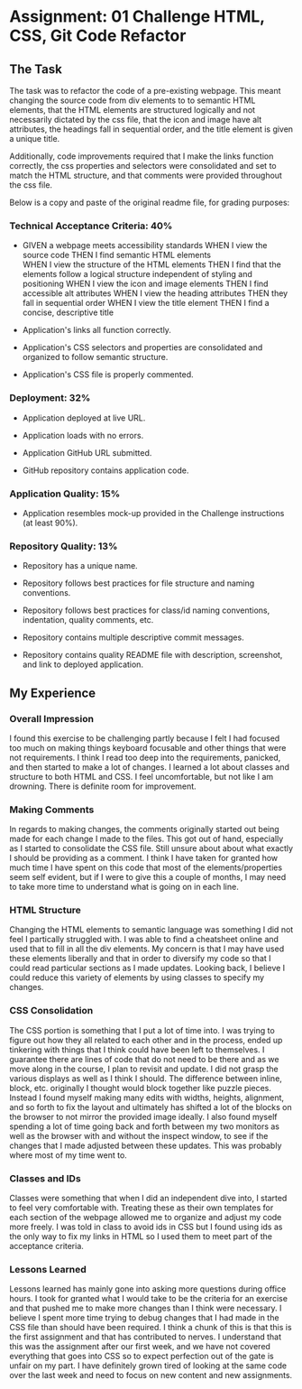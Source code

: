 # Assignment: 01 Challenge HTML, CSS, Git Code Refactor

## The Task

The task was to refactor the code of a pre-existing webpage. This meant changing the source code from div elements to to semantic HTML elements, that the HTML elements are structured logically and not necessarily dictated by the css file, that the icon and image have alt attributes, the headings fall in sequential order, and the title element is given a unique title.

Additionally, code improvements required that I make the links function correctly, the css properties and selectors were consolidated and set to match the HTML structure, and that comments were provided throughout the css file. 

Below is a copy and paste of the original readme file, for grading purposes:

### Technical Acceptance Criteria: 40%

* GIVEN a webpage meets accessibility standards
	WHEN I view the source code
	THEN I find semantic HTML elements		
	WHEN I view the structure of the HTML elements
	THEN I find that the elements follow a logical structure independent of styling and positioning
	WHEN I view the icon and image elements
	THEN I find accessible alt attributes
	WHEN I view the heading attributes
	THEN they fall in sequential order
	WHEN I view the title element 
	THEN I find a concise, descriptive title

* Application's links all function correctly.

* Application's CSS selectors and properties are consolidated and organized to follow semantic structure.

* Application's CSS file is properly commented.

### Deployment: 32%

* Application deployed at live URL.

* Application loads with no errors.

* Application GitHub URL submitted.

* GitHub repository contains application code.

### Application Quality: 15%

* Application resembles mock-up provided in the Challenge instructions (at least 90%).

### Repository Quality: 13%

* Repository has a unique name.

* Repository follows best practices for file structure and naming conventions.

* Repository follows best practices for class/id naming conventions, indentation, quality comments, etc.

* Repository contains multiple descriptive commit messages.

* Repository contains quality README file with description, screenshot, and link to deployed application.

## My Experience

### Overall Impression

I found this exercise to be challenging partly because I felt I had focused too much on making things keyboard focusable and other things that were not requirements. I think I read too deep into the requirements, panicked, and then started to make a lot of changes. I learned a lot about classes and structure to both HTML and CSS. I feel uncomfortable, but not like I am drowning. There is definite room for improvement. 

### Making Comments

In regards to making changes, the comments originally started out being made for each change I made to the files. This got out of hand, especially as I started to consolidate the CSS file. Still unsure about about what exactly I should be providing as a comment. I think I have taken for granted how much time I have spent on this code that most of the elements/properties seem self evident, but if I were to give this a couple of months, I may need to take more time to understand what is going on in each line. 

### HTML Structure

Changing the HTML elements to semantic language was something I did not feel I partically struggled with. I was able to find a cheatsheet online and used that to fill in all the div elements. My concern is that I may have used these elements liberally and that in order to diversify my code so that I could read particular sections as I made updates. Looking back, I believe I could reduce this variety of elements by using classes to specify my changes.

### CSS Consolidation

The CSS portion is something that I put a lot of time into. I was trying to figure out how they all related to each other and in the process, ended up tinkering with things that I think could have been left to themselves. I guarantee there are lines of code that do not need to be there and as we move along in the course, I plan to revisit and update. I did not grasp the various displays as well as I think I should. The difference between inline, block, etc. originally I thought would block together like puzzle pieces. Instead I found myself making many edits with widths, heights, alignment, and so forth to fix the layout and ultimately has shifted a lot of the blocks on the browser to not mirror the provided image ideally. I also found myself spending a lot of time going back and forth between my two monitors as well as the browser with and without the inspect window, to see if the changes that I made adjusted between these updates. This was probably where most of my time went to.

### Classes and IDs

Classes were something that when I did an independent dive into, I started to feel very comfortable with. Treating these as their own templates for each section of the webpage allowed me to organize and adjust my code more freely. I was told in class to avoid ids in CSS but I found using ids as the only way to fix my links in HTML so I used them to meet part of the acceptance criteria.

### Lessons Learned

Lessons learned has mainly gone into asking more questions during office hours. I took for granted what I would take to be the criteria for an exercise and that pushed me to make more changes than I think were necessary. I believe I spent more time trying to debug changes that I had made in the CSS file than should have been required. I think a chunk of this is that this is the first assignment and that has contributed to nerves. I understand that this was the assignment after our first week, and we have not covered everything that goes into CSS so to expect perfection out of the gate is unfair on my part. I have definitely grown tired of looking at the same code over the last week and need to focus on new content and new assignments. 
